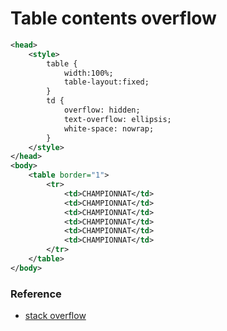 # Table contents overflow

```xml
<head>
    <style>
        table {
            width:100%;
            table-layout:fixed;
        }
        td {
            overflow: hidden;
            text-overflow: ellipsis;
            white-space: nowrap;
        }
    </style>
</head>
<body>
    <table border="1">
        <tr>
            <td>CHAMPIONNAT</td>
            <td>CHAMPIONNAT</td>
            <td>CHAMPIONNAT</td>
            <td>CHAMPIONNAT</td>
            <td>CHAMPIONNAT</td>
            <td>CHAMPIONNAT</td>
        </tr>
    </table>
</body>
```

### Reference

* [stack overflow](http://stackoverflow.com/questions/5932018/fluid-table-with-td-nowrap-text-overflow)